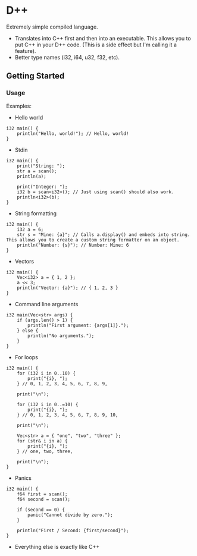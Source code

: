 # D++

Extremely simple compiled language.
- Translates into C++ first and then into an executable. This allows you to put C++ in your D++ code. (This is a side effect but I'm calling it a feature).
- Better type names (i32, i64, u32, f32, etc).

## Getting Started

### Usage

Examples:

- Hello world
```
i32 main() {
	println("Hello, world!"); // Hello, world!
}
```

- Stdin
```
i32 main() {
	print("String: ");
	str a = scan();
	println(a);

	print("Integer: ");
	i32 b = scan<i32>(); // Just using scan() should also work.
	println<i32>(b);
}
```

- String formatting
```
i32 main() {
	i32 a = 6;
	str s = "Mine: {a}"; // Calls a.display() and embeds into string. This allows you to create a custom string formatter on an object.
	println("Number: {s}"); // Number: Mine: 6
}
```

- Vectors
```
i32 main() {
	Vec<i32> a = { 1, 2 };
	a << 3;
	println("Vector: {a}"); // { 1, 2, 3 }
}
```

- Command line arguments
```
i32 main(Vec<str> args) {
	if (args.len() > 1) {
		println("First argument: {args[1]}.");
	} else {
		println("No arguments.");
	}
}
```

- For loops
```
i32 main() {
	for (i32 i in 0..10) {
		print("{i}, ");
	} // 0, 1, 2, 3, 4, 5, 6, 7, 8, 9,

	print("\n");

	for (i32 i in 0..=10) {
		print("{i}, ");
	} // 0, 1, 2, 3, 4, 5, 6, 7, 8, 9, 10,

	print("\n");

	Vec<str> a = { "one", "two", "three" };
	for (str& i in a) {
		print("{i}, ");
	} // one, two, three,

	print("\n");
}
```

- Panics
```
i32 main() {
	f64 first = scan();
	f64 second = scan();

	if (second == 0) {
		panic("Cannot divide by zero.");
	}

	println("First / Second: {first/second}");
}
```

- Everything else is exactly like C++